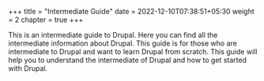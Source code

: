+++
title = "Intermediate Guide"
date = 2022-12-10T07:38:51+05:30
weight = 2
chapter = true
+++

This is an intermediate guide to Drupal. Here you can find all the intermediate information about Drupal. This guide is for those who are intermediate to Drupal and want to learn Drupal from scratch. This guide will help you to understand the intermediate of Drupal and how to get started with Drupal.
